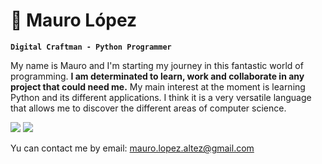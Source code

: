 # :snake: Mauro López

**`Digital Craftman - Python Programmer`**

My name is Mauro and I'm starting my journey in this fantastic world of programming.
**I am determinated to learn, work and collaborate in any project that could need me.**
My main interest at the moment is learning Python and its different applications. I think it is a very versatile language that allows me to discover the different areas of computer science.

<p align='left'>
  
  <img src='https://i.gifer.com/7LIp.gif'>
  <img src='https://www.codewars.com/users/mauro-lopez-altez/badges/large'>
</p>

Yu can contact me by email:
mauro.lopez.altez@gmail.com
